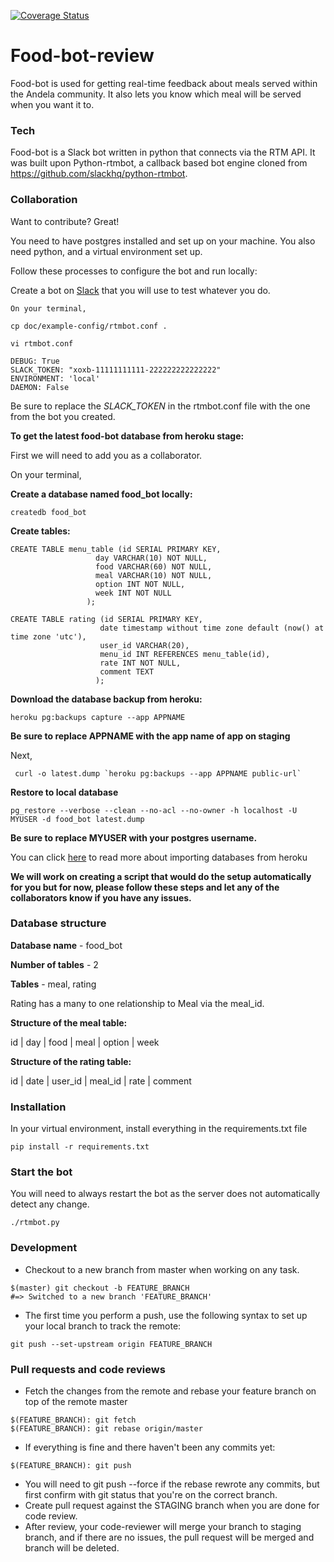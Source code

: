 [![Coverage Status](https://coveralls.io/repos/andela-kanyanwu/food-bot-review/badge.svg?branch=feature_coveralls_integration&service=github)](https://coveralls.io/github/andela-kanyanwu/food-bot-review?branch=master)

# Food-bot-review

Food-bot is used for getting real-time feedback about meals served within the Andela community. It also lets you know which meal will be served when you want it to.

### Tech
Food-bot is a Slack bot written in python that connects via the RTM API. It was built upon Python-rtmbot, a callback based bot engine cloned from https://github.com/slackhq/python-rtmbot.

### Collaboration

Want to contribute? Great!

You need to have postgres installed and set up on your machine. You also need python, and a virtual environment set up.

Follow these processes to configure the bot and run locally:

Create a bot on [Slack](https://www.slack.com) that you will use to test whatever you do.

    On your terminal,
```
cp doc/example-config/rtmbot.conf .
```
```
vi rtmbot.conf
```
```
DEBUG: True
SLACK_TOKEN: "xoxb-11111111111-222222222222222"
ENVIRONMENT: 'local'
DAEMON: False
```
Be sure to replace the _SLACK_TOKEN_ in the rtmbot.conf file with the one from the bot you created.

**To get the latest food-bot database from heroku stage:**

First we will need to add you as a collaborator.

On your terminal,

**Create a database named food_bot locally:**
```
createdb food_bot
```
**Create tables:**
```
CREATE TABLE menu_table (id SERIAL PRIMARY KEY,
                   day VARCHAR(10) NOT NULL,
                   food VARCHAR(60) NOT NULL,
                   meal VARCHAR(10) NOT NULL,
                   option INT NOT NULL,
                   week INT NOT NULL
                 );

CREATE TABLE rating (id SERIAL PRIMARY KEY,
                    date timestamp without time zone default (now() at time zone 'utc'),
                    user_id VARCHAR(20),
                    menu_id INT REFERENCES menu_table(id),
                    rate INT NOT NULL,
                    comment TEXT
                   );
```
**Download the database backup from heroku:**
```
heroku pg:backups capture --app APPNAME
```
**Be sure to replace APPNAME with the app name of app on staging**

Next,
```
 curl -o latest.dump `heroku pg:backups --app APPNAME public-url`
```
**Restore to local database**
```
pg_restore --verbose --clean --no-acl --no-owner -h localhost -U MYUSER -d food_bot latest.dump
```
**Be sure to replace MYUSER with your postgres username.**

You can click [here](https://devcenter.heroku.com/articles/heroku-postgres-import-export) to read more about importing databases from heroku


**We will work on creating a script that would do the setup automatically for you but for now, please follow these steps and let any of the collaborators know if you have any issues.**

### Database structure
**Database name** - food_bot

**Number of tables** - 2

**Tables** -  meal, rating

Rating has a many to one relationship to Meal via the meal_id.

**Structure of the meal table:**

id | day | food | meal | option | week

**Structure of the rating table:**

id | date | user_id | meal_id | rate | comment

### Installation

In your virtual environment, install everything in the requirements.txt file

```
pip install -r requirements.txt
```

### Start the bot

You will need to always restart the bot as the server does not automatically detect any change.

```
./rtmbot.py
```
### Development
- Checkout to a new branch from master when working on any task.
```
$(master) git checkout -b FEATURE_BRANCH
#=> Switched to a new branch 'FEATURE_BRANCH'
```
- The first time you perform a push, use the following syntax to set up your local branch to track the remote:
```
git push --set-upstream origin FEATURE_BRANCH
```

### Pull requests and code reviews
- Fetch the changes from the remote and rebase your feature branch on top of the remote master
```
$(FEATURE_BRANCH): git fetch
$(FEATURE_BRANCH): git rebase origin/master
```
- If everything is fine and there haven't been any commits yet:
```
$(FEATURE_BRANCH): git push
```
- You will need to git push --force if the rebase rewrote any commits, but first confirm with git status that you're on the correct branch.
- Create pull request against the STAGING branch when you are done for code review.
- After review, your code-reviewer will merge your branch to staging branch, and if there are no issues, the pull request will be merged and branch will be deleted.
